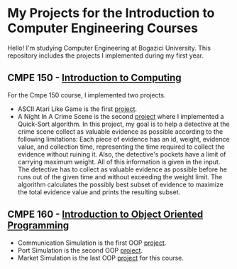 # My Projects for the Introduction to Computer Engineering Courses

Hello! I'm studying Computer Engineering at Bogazici University. This repository includes the projects I implemented during my first year. 

## CMPE 150 - [Introduction to Computing](https://www.cmpe.boun.edu.tr/courses/cmpe150)
For the Cmpe 150 course, I implemented two projects.
* ASCII Atari Like Game is the first [project](First-Project-ASCII_Atari_Like_Game).
* A Night In A Crime Scene is the second [project](Quick-Sort-A_Night_In_A_Crime_Scene) where I implemented a Quick-Sort algorithm. In this project, my goal is to help a detective at the crime scene collect as valuable evidence as possible according to the following limitations: Each piece of evidence has an id,​​ weight,​ evidence value, and collection time, representing the time required to collect the evidence without ruining it. Also, the detective's pockets have a limit of carrying maximum ​​weight. All of this information is given in the input. The detective has to collect as valuable evidence as possible before he runs out of the given time and without exceeding the weight limit. The algorithm calculates the possibly best subset of evidence to maximize the total evidence value and prints the resulting subset.
  
## CMPE 160 - [Introduction to Object Oriented Programming](https://www.cmpe.boun.edu.tr/courses/cmpe160)
* Communication Simulation is the first OOP [project](OOP-Communication_Simulation).
* Port Simulation is the second OOP [project](OOP-Port_Simulation).
* Market Simulation is the last OOP [project](OOP-Market_Simulation) for this course.


